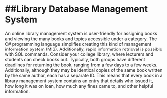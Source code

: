 ##Library Database Management System 
</br>
===================================
An online library management system is user-friendly for assigning books and viewing the many books and topics accessible under a category.
The C# programming language simplifies creating this kind of management information system (MIS). 
Additionally, rapid information retrieval is possible with SQL commands.
Consider your college library, where lecturers and students can check books out. 
Typically, both groups have different deadlines for returning the book, ranging from a few days to a few weeks.
Additionally, although they may be identical copies of the same book written by the same author, each has a separate ID. 
This means that every book in a library management system contains an entry that details who issued it, how long it was on loan, how much any fines came to, and other helpful information.
